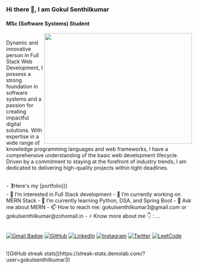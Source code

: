 ### Hi there 👋, I am Gokul Senthilkumar
#### MSc (Software Systems) Student
<img align="right" width="400" height="300" src="https://github.com/dhanapalchand/dhanapalchand/assets/134786639/31c8c17f-81d7-49df-b11b-b5eda09818d9"> <br>
Dynamic and innovative person in Full Stack Web Development, I possess a strong foundation in software systems and a passion for creating impactful digital solutions. With expertise in a wide range of knowledge programming languages and web frameworks, I have a comprehensive understanding of the basic web development lifecycle. Driven by a commitment to staying at the forefront of industry trends, I am dedicated to delivering high-quality projects within tight deadlines.
<br>

<br>
- 🏌️Here's my [portfolio]()<br/>
- 👀 I’m interested in Full Stack development
- 🔭 I’m currently working on MERN Stack  
- 🌱 I’m currently learning Python, DSA, and Spring Boot
- 💬 Ask me about MERN  
- 📫 How to reach me: gokulsenthilkumar3@gmail.com or gokulsenthilkumar@zohomail.in 
- ⚡ Know more about me 👇 : ...<br/><br/>

[![Gmail Badge](https://img.shields.io/badge/Gmail-D14836?style=for-the-badge&logo=gmail&logoColor=white)](mailto:gokulsenthilkumar3@gmail.com)
[![GitHub](https://img.shields.io/badge/github-181717?style=for-the-badge&logo=github)](https://github.com/gokulsenthilkumar3)
[![LinkedIn](https://img.shields.io/badge/linkedin-0A66C2?style=for-the-badge&logo=linkedin)](https://www.linkedin.com/in/gokul-s-8027b4228/)
[![Instagram](https://img.shields.io/badge/instagram-E4405F?style=for-the-badge&logo=instagram)](https://www.instagram.com/mr.kangeyan/)
[![Twitter](https://img.shields.io/badge/twitter-1DA1F2?style=for-the-badge&logo=twitter)](https://x.com/GokulKangeyanS)
[![LeetCode](https://img.shields.io/badge/LeetCode-FFA116?style=for-the-badge&logo=leetcode&logoColor=black)](https://leetcode.com/u/P2zYBiCLzn/)

<br>
![GitHub streak stats](https://streak-stats.demolab.com/?user=gokulsenthilkumar3)
